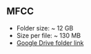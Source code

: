 ## MFCC

- Folder size: ~ 12 GB
- Size per file: ~ 130 MB
- [Google Drive folder link](https://drive.google.com/drive/folders/1ZgtVwtUpnWPZrpt_6vyl5odZqWxphtHp?usp=sharing)
